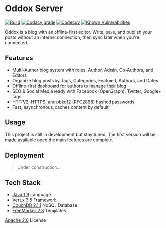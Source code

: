 # Oddox Server

[![Build](https://img.shields.io/travis/oddoxorg/oddox.svg)](https://travis-ci.org/oddoxorg/oddox)
[![Codacy grade](https://img.shields.io/codacy/grade/ae13ca0369824fda9b4d32d43398495c.svg)](https://www.codacy.com/app/amdelamar/oddox)
[![Codecov](https://img.shields.io/codecov/c/github/oddoxorg/oddox.svg)](https://codecov.io/gh/oddoxorg/oddox)
[![Known Vulnerabilities](https://snyk.io/test/github/oddoxorg/oddox/badge.svg)](https://snyk.io/test/github/oddoxorg/oddox)

Oddox is a blog with an offline-first editor. Write, save, and publish your posts without an internet connection, then sync later when you're connected.

## Features

 * Multi-Author blog system with roles. Author, Admin, Co-Authors, and Editors
 * Organize blog posts by Tags, Categories, Featured, Authors, and Dates
 * Offline-first [dashboard](https://github.com/oddoxorg/dashboard/) for authors to manage their blog
 * SEO & Social Media ready with Facebook (OpenGraph), Twitter, Google+ tags
 * HTTP/2, HTTPS, and pbkdf2 ([RFC2898](https://www.ietf.org/rfc/rfc2898.txt)) hashed passwords
 * Fast, asynchronous, caches content by default

## Usage

This project is still in development but stay tuned. The first version will be made available once the main features are complete.

## Deployment

> Under construction...

<!--
### One-Click Deploy
[![Bluemix](https://bluemix.net/deploy/button.png)](https://bluemix.net/deploy?repository=https://github.com/oddoxorg/oddox)
[![Heroku](https://www.herokucdn.com/deploy/button.png)](https://heroku.com/deploy?template=https://github.com/oddoxorg/oddox)
[![Azure](https://azuredeploy.net/deploybutton.png)](https://azuredeploy.net/?repository=https://github.com/oddoxorg/oddox)
[![Docker Cloud](https://files.cloud.docker.com/images/deploy-to-dockercloud.svg)](https://cloud.docker.com/stack/deploy/?repo=https://github.com/oddoxorg/oddox)

### Docker Deploy

 1. Pull [CouchDB 2.1.1](https://hub.docker.com/r/oddoxorg/couchdb/)
    ```
    docker pull oddoxorg/couchdb:2.1.1
    ```
 1. Pull [Oddox 0.1.0](https://hub.docker.com/r/oddoxorg/oddox/)
    ```
    docker pull oddoxorg/oddox:0.1.0
    ```
 1. Run CouchDB container
    ```
    docker run -d -e COUCHDB_USER=oddox -e COUCHDB_PASSWORD=<STRONG-PW> -p 6984:6984 oddoxorg/couchdb:2.1.1
    ```
     - Set your password for `<STRONG-PW>`. Write it down. Never share it!
     - Get the `<CONTAINER-IP>` for the next step.
 1. Run Oddox container
    ```
    docker run -e DB_URL=https://<CONTAINER-IP>:6984/ -e DB_USER=oddox -e DB_PASS=<STRONG-PW> -p 8080:8080 -p 8443:8443  oddoxorg/oddox:0.1.0
    ```
     - Enter the `<CONTAINER-IP>` and `<STRONG-PW>` from your CouchDB container.
 1. Visit `https://<container-ip>:8443/`

  docker pull oddoxorg/couchdb:2.1.1
  docker pull oddoxorg/oddox:0.1.0
  docker build --no-cache --rm -t oddoxorg/oddox:0.1.0 -t oddoxorg/oddox .
  docker run -e DB_URL=https://<container-ip>:6984/ -e DB_USER=admin -e DB_PASS=admin -p 8080:8080 -p 8443:8443 oddoxorg/oddox
  docker push oddoxorg/oddox
  docker push oddoxorg/oddox:0.1.0

### Cloud Foundry Deploy

> Under construction...

### Manually Deploy

> Under construction...

-->

## Tech Stack

 *  [Java 1.9](https://www.java.com/) Language
 *  [Vert.x 3.5](https://vertx.io/) Framework
 *  [CouchDB 2.1.1](https://couchdb.apache.org/) NoSQL Database
 *  [FreeMarker 2.3](https://freemarker.apache.org/) Templates

[Apache 2.0](https://github.com/oddoxorg/oddox/blob/master/LICENSE) License
